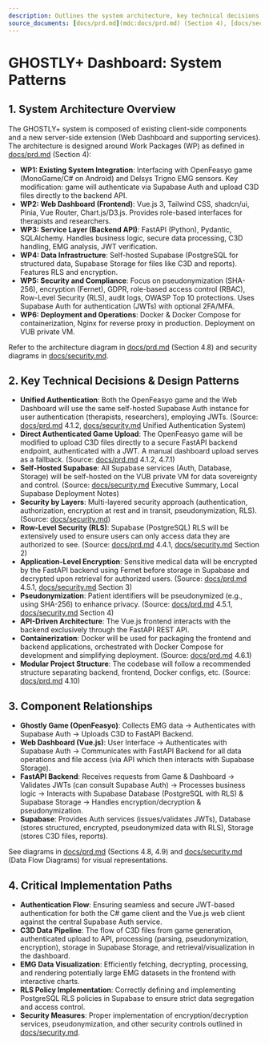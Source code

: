```yaml
---
description: Outlines the system architecture, key technical decisions, design patterns, component relationships, and critical implementation paths for the GHOSTLY+ Dashboard.
source_documents: [docs/prd.md](mdc:docs/prd.md) (Section 4), [docs/security.md](mdc:docs/security.md)
---
```


# GHOSTLY+ Dashboard: System Patterns

## 1. System Architecture Overview

The GHOSTLY+ system is composed of existing client-side components and a new server-side extension (Web Dashboard and supporting services). The architecture is designed around Work Packages (WP) as defined in [docs/prd.md](mdc:docs/prd.md) (Section 4):

-   **WP1: Existing System Integration**: Interfacing with OpenFeasyo game (MonoGame/C# on Android) and Delsys Trigno EMG sensors. Key modification: game will authenticate via Supabase Auth and upload C3D files directly to the backend API.
-   **WP2: Web Dashboard (Frontend)**: Vue.js 3, Tailwind CSS, shadcn/ui, Pinia, Vue Router, Chart.js/D3.js. Provides role-based interfaces for therapists and researchers.
-   **WP3: Service Layer (Backend API)**: FastAPI (Python), Pydantic, SQLAlchemy. Handles business logic, secure data processing, C3D handling, EMG analysis, JWT verification.
-   **WP4: Data Infrastructure**: Self-hosted Supabase (PostgreSQL for structured data, Supabase Storage for files like C3D and reports). Features RLS and encryption.
-   **WP5: Security and Compliance**: Focus on pseudonymization (SHA-256), encryption (Fernet), GDPR, role-based access control (RBAC), Row-Level Security (RLS), audit logs, OWASP Top 10 protections. Uses Supabase Auth for authentication (JWTs) with optional 2FA/MFA.
-   **WP6: Deployment and Operations**: Docker & Docker Compose for containerization, Nginx for reverse proxy in production. Deployment on VUB private VM.

Refer to the architecture diagram in [docs/prd.md](mdc:docs/prd.md) (Section 4.8) and security diagrams in [docs/security.md](mdc:docs/security.md).

## 2. Key Technical Decisions & Design Patterns

-   **Unified Authentication**: Both the OpenFeasyo game and the Web Dashboard will use the same self-hosted Supabase Auth instance for user authentication (therapists, researchers), employing JWTs. (Source: [docs/prd.md](mdc:docs/prd.md) 4.1.2, [docs/security.md](mdc:docs/security.md) Unified Authentication System)
-   **Direct Authenticated Game Upload**: The OpenFeasyo game will be modified to upload C3D files directly to a secure FastAPI backend endpoint, authenticated with a JWT. A manual dashboard upload serves as a fallback. (Source: [docs/prd.md](mdc:docs/prd.md) 4.1.2, 4.7.1)
-   **Self-Hosted Supabase**: All Supabase services (Auth, Database, Storage) will be self-hosted on the VUB private VM for data sovereignty and control. (Source: [docs/security.md](mdc:docs/security.md) Executive Summary, Local Supabase Deployment Notes)
-   **Security by Layers**: Multi-layered security approach (authentication, authorization, encryption at rest and in transit, pseudonymization, RLS). (Source: [docs/security.md](mdc:docs/security.md))
-   **Row-Level Security (RLS)**: Supabase (PostgreSQL) RLS will be extensively used to ensure users can only access data they are authorized to see. (Source: [docs/prd.md](mdc:docs/prd.md) 4.4.1, [docs/security.md](mdc:docs/security.md) Section 2)
-   **Application-Level Encryption**: Sensitive medical data will be encrypted by the FastAPI backend using Fernet before storage in Supabase and decrypted upon retrieval for authorized users. (Source: [docs/prd.md](mdc:docs/prd.md) 4.5.1, [docs/security.md](mdc:docs/security.md) Section 3)
-   **Pseudonymization**: Patient identifiers will be pseudonymized (e.g., using SHA-256) to enhance privacy. (Source: [docs/prd.md](mdc:docs/prd.md) 4.5.1, [docs/security.md](mdc:docs/security.md) Section 4)
-   **API-Driven Architecture**: The Vue.js frontend interacts with the backend exclusively through the FastAPI REST API.
-   **Containerization**: Docker will be used for packaging the frontend and backend applications, orchestrated with Docker Compose for development and simplifying deployment. (Source: [docs/prd.md](mdc:docs/prd.md) 4.6.1)
-   **Modular Project Structure**: The codebase will follow a recommended structure separating backend, frontend, Docker configs, etc. (Source: [docs/prd.md](mdc:docs/prd.md) 4.10)

## 3. Component Relationships

-   **Ghostly Game (OpenFeasyo)**: Collects EMG data -> Authenticates with Supabase Auth -> Uploads C3D to FastAPI Backend.
-   **Web Dashboard (Vue.js)**: User Interface -> Authenticates with Supabase Auth -> Communicates with FastAPI Backend for all data operations and file access (via API which then interacts with Supabase Storage).
-   **FastAPI Backend**: Receives requests from Game & Dashboard -> Validates JWTs (can consult Supabase Auth) -> Processes business logic -> Interacts with Supabase Database (PostgreSQL with RLS) & Supabase Storage -> Handles encryption/decryption & pseudonymization.
-   **Supabase**: Provides Auth services (issues/validates JWTs), Database (stores structured, encrypted, pseudonymized data with RLS), Storage (stores C3D files, reports).

See diagrams in [docs/prd.md](mdc:docs/prd.md) (Sections 4.8, 4.9) and [docs/security.md](mdc:docs/security.md) (Data Flow Diagrams) for visual representations.

## 4. Critical Implementation Paths

-   **Authentication Flow**: Ensuring seamless and secure JWT-based authentication for both the C# game client and the Vue.js web client against the central Supabase Auth service.
-   **C3D Data Pipeline**: The flow of C3D files from game generation, authenticated upload to API, processing (parsing, pseudonymization, encryption), storage in Supabase Storage, and retrieval/visualization in the dashboard.
-   **EMG Data Visualization**: Efficiently fetching, decrypting, processing, and rendering potentially large EMG datasets in the frontend with interactive charts.
-   **RLS Policy Implementation**: Correctly defining and implementing PostgreSQL RLS policies in Supabase to ensure strict data segregation and access control.
-   **Security Measures**: Proper implementation of encryption/decryption services, pseudonymization, and other security controls outlined in [docs/security.md](mdc:docs/security.md). 